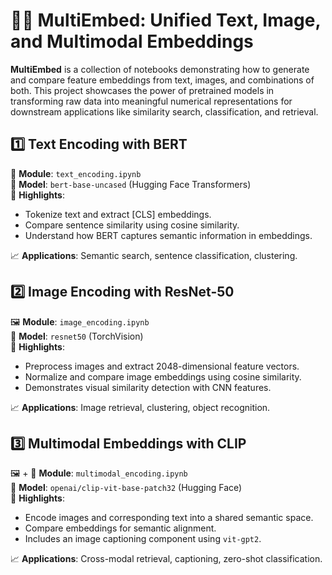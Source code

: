 # 🧠✨ MultiEmbed: Unified Text, Image, and Multimodal Embeddings

**MultiEmbed** is a collection of notebooks demonstrating how to generate and compare feature embeddings from text, images, and combinations of both. This project showcases the power of pretrained models in transforming raw data into meaningful numerical representations for downstream applications like similarity search, classification, and retrieval.

## 1️⃣ Text Encoding with BERT

📄 **Module**: `text_encoding.ipynb`  
🚀 **Model**: `bert-base-uncased` (Hugging Face Transformers)  
📌 **Highlights**:

- Tokenize text and extract [CLS] embeddings.
- Compare sentence similarity using cosine similarity.
- Understand how BERT captures semantic information in embeddings.

📈 **Applications**: Semantic search, sentence classification, clustering.

## 2️⃣ Image Encoding with ResNet-50

🖼️ **Module**: `image_encoding.ipynb`  
🚀 **Model**: `resnet50` (TorchVision)  
📌 **Highlights**:
- Preprocess images and extract 2048-dimensional feature vectors.
- Normalize and compare image embeddings using cosine similarity.
- Demonstrates visual similarity detection with CNN features.

📈 **Applications**: Image retrieval, clustering, object recognition.

## 3️⃣ Multimodal Embeddings with CLIP

🖼️ + 📄 **Module**: `multimodal_encoding.ipynb`  
🚀 **Model**: `openai/clip-vit-base-patch32` (Hugging Face)  
📌 **Highlights**:

- Encode images and corresponding text into a shared semantic space.
- Compare embeddings for semantic alignment.
- Includes an image captioning component using `vit-gpt2`.

📈 **Applications**: Cross-modal retrieval, captioning, zero-shot classification.